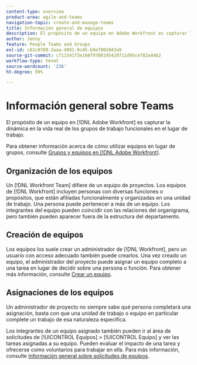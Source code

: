 ```yaml
---
content-type: overview
product-area: agile-and-teams
navigation-topic: create-and-manage-teams
title: Información general de equipos
description: El propósito de un equipo en Adobe Workfront es capturar la dinámica en la vida real de los grupos de trabajo funcionales en el lugar de trabajo.
author: Jenny
feature: People Teams and Groups
exl-id: c62c0789-2aaa-4091-9c45-b9e7801043a9
source-git-commit: c711541f3e166f9700195420711d95ce782a44b2
workflow-type: tm+mt
source-wordcount: '236'
ht-degree: 99%

---
```


# Información general sobre Teams

<!-- Audited: 01/2024 -->

El propósito de un equipo en [!DNL Adobe Workfront] es capturar la dinámica en la vida real de los grupos de trabajo funcionales en el lugar de trabajo.

Para obtener información acerca de cómo utilizar equipos en lugar de grupos, consulte [Grupos y equipos en  [!DNL Adobe Workfront]](../../people-teams-and-groups/work-with-groups-and-teams/understanding-differences-and-similarities-between-groups-and-teams.md).

## Organización de los equipos

Un [!DNL Workfront Team] difiere de un equipo de proyectos. Los equipos de [!DNL Workfront] incluyen personas con diversas funciones o propósitos, que están afiliadas funcionalmente y organizadas en una unidad de trabajo. Una persona puede pertenecer a más de un equipo. Los integrantes del equipo pueden coincidir con las relaciones del organigrama, pero también pueden aparecer fuera de la estructura del departamento.

## Creación de equipos

Los equipos los suele crear un administrador de [!DNL Workfront], pero un usuario con acceso adecuado también puede crearlos. Una vez creado un equipo, el administrador del proyecto puede asignar un equipo completo a una tarea en lugar de decidir sobre una persona o función. Para obtener más información, consulte [Crear un equipo](/help/quicksilver/people-teams-and-groups/create-and-manage-teams/create-a-team.md).

## Asignaciones de los equipos

Un administrador de proyecto no siempre sabe qué persona completará una asignación, basta con que una unidad de trabajo o equipo en particular complete un trabajo de esa naturaleza específica.

Los integrantes de un equipo asignado también pueden ir al área de solicitudes de [!UICONTROL Equipos] > [!UICONTROL Equipo] y ver las tareas asignadas a su equipo. Pueden evaluar el impacto de una tarea y ofrecerse como voluntarios para trabajar en ella. Para más información, consulte [Información general sobre solicitudes de equipos](/help/quicksilver/people-teams-and-groups/work-with-team-requests/team-requests-overview.md).
